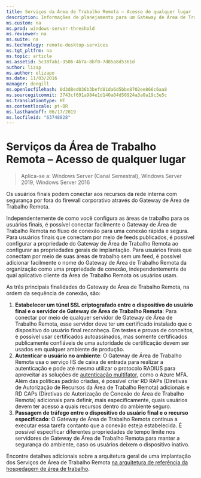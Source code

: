 ```yaml
---
title: Serviços da Área de Trabalho Remota – Acesso de qualquer lugar
description: Informações de planejamento para um Gateway de Área de Trabalho Remota
ms.custom: na
ms.prod: windows-server-threshold
ms.reviewer: na
ms.suite: na
ms.technology: remote-desktop-services
ms.tgt_pltfrm: na
ms.topic: article
ms.assetid: 5c38fab1-3586-4b7a-8bf0-7d85a8d5361d
author: lizap
ms.author: elizapo
ms.date: 11/03/2016
manager: dongill
ms.openlocfilehash: 0d3d8ed036b3befd81da6d5bbe8702ee866c6aa8
ms.sourcegitcommit: 3743cf691a984e1d140a04d50924a3a0a19c3e5c
ms.translationtype: HT
ms.contentlocale: pt-BR
ms.lasthandoff: 06/17/2019
ms.locfileid: "63748828"
---
```

# <a name="remote-desktop-services---access-from-anywhere"></a>Serviços da Área de Trabalho Remota – Acesso de qualquer lugar

>Aplica-se a: Windows Server (Canal Semestral), Windows Server 2019, Windows Server 2016

Os usuários finais podem conectar aos recursos da rede interna com segurança por fora do firewall corporativo através do Gateway de Área de Trabalho Remota.

Independentemente de como você configura as áreas de trabalho para os usuários finais, é possível conectar facilmente o Gateway de Área de Trabalho Remota no fluxo de conexão para uma conexão rápida e segura. Para usuários finais que conectam por meio de feeds publicados, é possível configurar a propriedade do Gateway de Área de Trabalho Remota ao configurar as propriedades gerais de implantação. Para usuários finais que conectam por meio de suas áreas de trabalho sem um feed, é possível adicionar facilmente o nome do Gateway de Área de Trabalho Remota da organização como uma propriedade de conexão, independentemente de qual aplicativo cliente da Área de Trabalho Remota os usuários usam.

As três principais finalidades do Gateway de Área de Trabalho Remota, na ordem da sequência de conexão, são:
1. **Estabelecer um túnel SSL criptografado entre o dispositivo do usuário final e o servidor de Gateway de Área de Trabalho Remota**: Para conectar por meio de qualquer servidor de Gateway de Área de Trabalho Remota, esse servidor deve ter um certificado instalado que o dispositivo do usuário final reconheça. Em testes e provas de conceitos, é possível usar certificados autoassinados, mas somente certificados publicamente confiáveis de uma autoridade de certificação devem ser usados em qualquer ambiente de produção.
2. **Autenticar o usuário no ambiente**: O Gateway de Área de Trabalho Remota usa o serviço IIS de caixa de entrada para realizar a autenticação e pode até mesmo utilizar o protocolo RADIUS para aproveitar as soluções de [autenticação multifator](rds-plan-mfa.md), como o Azure MFA. Além das políticas padrão criadas, é possível criar RD RAPs (Diretivas de Autorização de Recursos da Área de Trabalho Remota) adicionais e RD CAPs (Diretivas de Autorização de Conexão de Área de Trabalho Remota) adicionais para definir, mais especificamente, quais usuários devem ter acesso a quais recursos dentro do ambiente seguro.
3. **Passagem de tráfego entre o dispositivo do usuário final e o recurso especificado**: O Gateway de Área de Trabalho Remota continua a executar essa tarefa contanto que a conexão esteja estabelecida. É possível especificar diferentes propriedades de tempo limite nos servidores de Gateway de Área de Trabalho Remota para manter a segurança do ambiente, caso os usuários deixem o dispositivo inativo.

Encontre detalhes adicionais sobre a arquitetura geral de uma implantação dos Serviços de Área de Trabalho Remota [na arquitetura de referência da hospedagem de área de trabalho](desktop-hosting-reference-architecture.md).